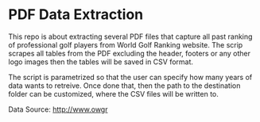 # PDF Data Extraction

This repo is about extracting several PDF files that capture all past ranking of professional golf players from World Golf Ranking website. The scrip scrapes all tables from the PDF excluding the header, footers or any other logo images then the tables will be saved in CSV format.

The script is parametrized so that the user can specify how many years of data wants to retreive. Once done that, then the path to the destination folder can be customized, where the CSV files will be written to.

Data Source: http://www.owgr
